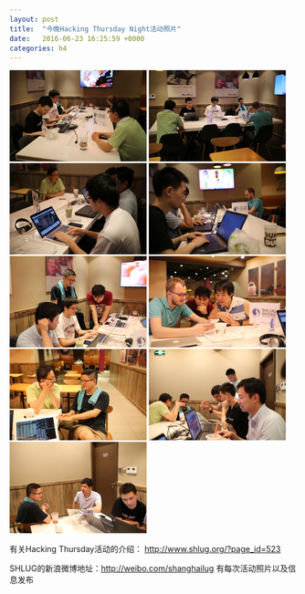 ```yaml
---
layout: post
title:  "今晚Hacking Thursday Night活动照片"
date:   2016-06-23 16:25:59 +0000
categories: h4
---
```


[<img src='https://raw.githubusercontent.com/shanghailug/res2016/master/g623.h4/g623_1946_5500+08.240x160.jpg'>](https://raw.githubusercontent.com/shanghailug/res2016/master/g623.h4/g623_1946_5500+08.JPG)
[<img src='https://raw.githubusercontent.com/shanghailug/res2016/master/g623.h4/g623_1947_1400+08.240x160.jpg'>](https://raw.githubusercontent.com/shanghailug/res2016/master/g623.h4/g623_1947_1400+08.JPG)
[<img src='https://raw.githubusercontent.com/shanghailug/res2016/master/g623.h4/g623_1949_5100+08.240x160.jpg'>](https://raw.githubusercontent.com/shanghailug/res2016/master/g623.h4/g623_1949_5100+08.JPG)
[<img src='https://raw.githubusercontent.com/shanghailug/res2016/master/g623.h4/g623_1954_1500+08.240x160.jpg'>](https://raw.githubusercontent.com/shanghailug/res2016/master/g623.h4/g623_1954_1500+08.JPG)
[<img src='https://raw.githubusercontent.com/shanghailug/res2016/master/g623.h4/g623_1957_3700+08.240x160.jpg'>](https://raw.githubusercontent.com/shanghailug/res2016/master/g623.h4/g623_1957_3700+08.JPG)
[<img src='https://raw.githubusercontent.com/shanghailug/res2016/master/g623.h4/g623_2023_0520+08.240x160.jpg'>](https://raw.githubusercontent.com/shanghailug/res2016/master/g623.h4/g623_2023_0520+08.JPG)
[<img src='https://raw.githubusercontent.com/shanghailug/res2016/master/g623.h4/g623_2023_2707+08.240x160.jpg'>](https://raw.githubusercontent.com/shanghailug/res2016/master/g623.h4/g623_2023_2707+08.JPG)
[<img src='https://raw.githubusercontent.com/shanghailug/res2016/master/g623.h4/g623_2048_4029+08.240x160.jpg'>](https://raw.githubusercontent.com/shanghailug/res2016/master/g623.h4/g623_2048_4029+08.JPG)
[<img src='https://raw.githubusercontent.com/shanghailug/res2016/master/g623.h4/g623_2133_3662+08.240x160.jpg'>](https://raw.githubusercontent.com/shanghailug/res2016/master/g623.h4/g623_2133_3662+08.JPG)

有关Hacking Thursday活动的介绍：
http://www.shlug.org/?page_id=523

SHLUG的新浪微博地址：http://weibo.com/shanghailug 有每次活动照片以及信息发布


